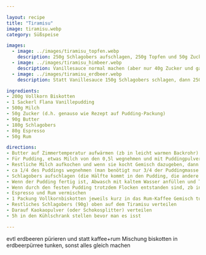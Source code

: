 ```yaml
---

layout: recipe
title: "Tiramisu"
image: tiramisu.webp
category: Süßspeise

images:
  - image: ../images/tiramisu_topfen.webp
    description: 250g Schlagobers aufschlagen, 250g Topfen und 50g Zucker dazu, 1 Packung Maroni mit Löffel zerkleinern und dazu. Diese Masse abwechselnd mit getränkten Biskotten schlichten. Ergebnis war leider nicht gut. Maroni passen nicht und Topfen ist sehr sauer. Evtl könnte es mehr Zucker retten
  - image: ../images/tiramisu_himbeer.webp
    description: Vanillesauce normal machen (aber nur 40g Zucker und ganzes Schlagobers rein, fest schlagen!), 300g TK-Himbeeren auftauen und pürieren, 50g Rum und 30g Agavendicksaft dazu, in Form abwechseln Biskotten, Himbeer, Vanille. Ergebnis war gut aber zuviel Rum (besser nur 25g nehmen), Himbeersauce zu wenig süß und zu flüssig (evtl 30g Zucker statt Agaven; evtl 100g weggeben und oben drauf damit weniger flüssig). Am nächsten Tag war es aber perfekt, kein Rumgeschmack und nicht mehr flüssig
  - image: ../images/tiramisu_erdbeer.webp
    description: Statt Vanillesauce 150g Schlagobers schlagen, dann 250g Topfen dazugeben und vermischen, dann 80g Joghurt und ca 40g Staubzucker dazugeben und cremig mixen. 300g TK-Erdbeeren pürieren. Biskotten in Erdbeerpüree tunken und abwechselnd mit Creme schickten (unten Creme, oben Creme). Ganz oben halbierte Erdbeeren verteilen. Fazit sehr gut muss aber >1h stehen damit es sich ansaugt

ingredients:
- 200g Vollkorn Biskotten
- 1 Sackerl Flana Vanillepudding
- 500g Milch
- 50g Zucker (d.h. genauso wie Rezept auf Pudding-Packung)
- 90g Butter
- 180g Schlagobers
- 80g Espresso
- 50g Rum

directions:
- Butter auf Zimmertemperatur aufwärmen (zb in leicht warmen Backrohr)
- Für Pudding, etwas Milch von den 0,5l wegnehmen und mit Puddingpulver und 50g Zucker vermischen
- Restliche Milch aufkochen und wenn sie kocht Gemisch dazugeben, dann ca 1min kochen lassen während man umrührt und Pudding auskühlen lassen
- ca 1/4 des Puddings wegnehmen (man benötigt nur 3/4 der Puddingmasse für das Tiramisu)
- Schlagobers aufschlagen (die Hälfte kommt in den Pudding, die andere Hälfte oben aufs Tiramisu)
- Wenn der Pudding fertig ist, Abwasch mit kaltem Wasser anfüllen und Topf reinstellen damit der Pudding schneller auskühlt. Kurz danach die zimmerwarme Butte einrühren und danach das Halbe Schlagobers einrühren (alles sollte ca dieselbe Temperatur haben damit die Butter nicht ausflockt, aber der Pudding sollte noch nicht fest werden)
- Wenn durch den festen Pudding trotzdem Flocken entstanden sind, zb in der Abwasch heißes Wasser einlassen, Topf reinstellen und umrühren bis es eine cremige Konsistenz ist [(Quelle)](https://www.chefkoch.de/forum/2,10,18142/Buttercreme-flockt.html)
- Espresso und Rum vermischen
- 1 Packung Vollkornbiskotten jeweils kurz in das Rum-Kaffee Gemisch tunken und in eine Form schlichten. Ganz unten Biskotten, darauf Puddinggemisch, 2-3x wiederholen.
- Restliches Schlagobers (90g) oben auf dem Tiramisu verteilen
- Darauf Kaokaopulver (oder Schokosplitter) verteilen
- 5h in den Kühlschrank stellen bevor man es isst

---
```


evtl erdbeeren pürieren und statt kaffee+rum Mischung biskotten in erdbeerpürree tunken, sonst alles gleich machen